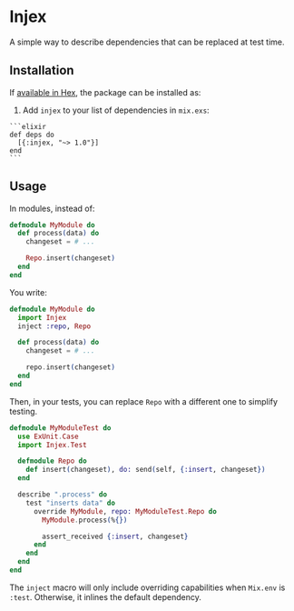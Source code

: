 # Injex

A simple way to describe dependencies that can be replaced at test time.

## Installation

If [available in Hex](https://hex.pm/docs/publish), the package can be installed as:

  1. Add `injex` to your list of dependencies in `mix.exs`:

    ```elixir
    def deps do
      [{:injex, "~> 1.0"}]
    end
    ```

## Usage

In modules, instead of:

```elixir
defmodule MyModule do
  def process(data) do
    changeset = # ...

    Repo.insert(changeset)
  end
end
```

You write:

```elixir
defmodule MyModule do
  import Injex
  inject :repo, Repo

  def process(data) do
    changeset = # ...

    repo.insert(changeset)
  end
end
```

Then, in your tests, you can replace `Repo` with a different one to simplify testing.

```elixir
defmodule MyModuleTest do
  use ExUnit.Case
  import Injex.Test

  defmodule Repo do
    def insert(changeset), do: send(self, {:insert, changeset})
  end

  describe ".process" do
    test "inserts data" do
      override MyModule, repo: MyModuleTest.Repo do
        MyModule.process(%{})

        assert_received {:insert, changeset}
      end
    end
  end
end
```

The `inject` macro will only include overriding capabilities when `Mix.env` is `:test`. Otherwise, it inlines the default dependency.
